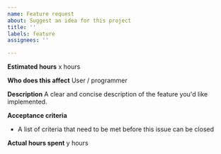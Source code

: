 ```yaml
---
name: Feature request
about: Suggest an idea for this project
title: ''
labels: feature
assignees: ''

---
```


**Estimated hours**
x hours

**Who does this affect**
User / programmer

**Description**
A clear and concise description of the feature you'd like implemented.

**Acceptance criteria**
- A list of criteria that need to be met before this issue can be closed

**Actual hours spent**
y hours
